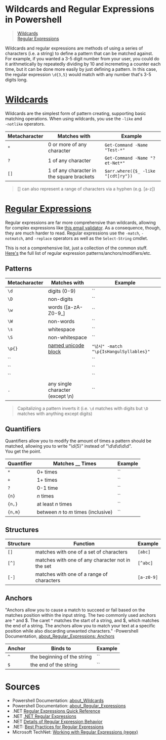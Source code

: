 # Wildcards and Regular Expressions in Powershell
> [Wildcards](https://github.com/EthanC2/Notes-and-Writeups/blob/main/Powershell/Wildcards%20and%20Regular%20Expressions.md#wildcards) <br />
> [Regular Expressions](https://github.com/EthanC2/Notes-and-Writeups/blob/main/Powershell/Wildcards%20and%20Regular%20Expressions.md#regular-expressions) <br />

Wildcards and regular expressions are methods of using a series of characters (i.e. a string) to define a pattern that can be matched against. For example, if you wanted
a 3-5 digit number from your user, you could do it arithmetically by repeatedly dividing by 10 and incremeting a counter each time, but it can be done more easily by just
defining a pattern. In this case, the regular expression `\d{3,5}` would match with any number that's 3-5 digits long.

# [Wildcards](https://docs.microsoft.com/en-us/powershell/module/microsoft.powershell.core/about/about_wildcards?view=powershell-7.2)
Wildcards are the simplest form of pattern creating, supporting basic matching operations. When using wildcards, you use the `-like` and <br /> `-notlike` operators.

| Metacharacter | Matches with | Example |
| ------------- | -------- | ------- |
| `*` | 0 or more of any character | `Get-Command -Name "Test-*"` |
| `?` | 1 of any character | `Get-Command -Name "?et-Net*"` |
| `[]` | 1 of any character in the square brackets | `$arr.where({$_ -like "[cdt]ry"})` |
> [] can also represent a range of characters via a hyphen (e.g. [a-z])

# [Regular Expressions](https://docs.microsoft.com/en-us/powershell/module/microsoft.powershell.core/about/about_regular_expressions?view=powershell-7.2)
Regular expressions are far more comprehensive than wildcards, allowing for complex expressions like [this email validator](https://www.emailregex.com/). As a consequence,
though, they are much harder to read. Regular expressions use the `-match`, `-notmatch`, and `-replace` operators as well as the `Select-String` cmdlet.

This is not a comprehensive list, just a collection of the common stuff. [Here's](https://docs.microsoft.com/en-us/dotnet/standard/base-types/regular-expression-language-quick-reference) the full list of regular expression patterns/anchors/modifiers/etc.

## Patterns
| Metacharacter | Matches with | Example |
| ------------- | -------- | ------- |
| `\d` | digits (0-9) | `` |
| `\D` | non-digits | `` |
| `\w` | words (\[a-zA-Z0-9\_\] | `` |
| `\W` | non-words | `` |
| `\s` | whitespace | `` |
| `\S` | non-whitespace | `` |
| `\p{}` | [named unicode block](https://docs.microsoft.com/en-us/dotnet/standard/base-types/character-classes-in-regular-expressions#supported-named-blocks) | `"낚시" -match "\p{IsHangulSyllables}"` |
| `` |  | `` |
| `` |  | `` |
| `` |  | `` |
| `.` | any single character (except \\n) | `` |
> Capitalizing a pattern inverts it (i.e. `\d` matches with digits but `\D` matches with anything except digits)

## Quantifiers
Quantifiers allow you to modify the amount of times a pattern should be matched, allowing you to write "\d{5}" instead of "\d\d\d\d\d". <br /> You get the point.

| Quantifier | Matches \_\_ Times | Example | 
| ---------- | ---------------- | ------- |
| `*` | 0+ times | `` |
| `+` | 1+ times | `` |
| `?` | 0-1 time | `` |
| `{n}` | _n_ times | `` |
| `{n,}` | at least _n_ times | `` |
| `{n,m}` | between _n_ to _m_ times (inclusive) | `` |

## Structures

| Structure | Function | Example |
| ------------- | -------- | ------- |
| `[]` | matches with one of a set of characters | `[abc]` |
| `[^]` | matches with one of any character not in the set | `[^abc]` |
| `[-]` | matches with one of a range of characters | `[a-z0-9]` |

## Anchors
"Anchors allow you to cause a match to succeed or fail based on the matches position within the input string. The two commonly used anchors are ^ and $. 
The caret ^ matches the start of a string, and $, which matches the end of a string. The anchors allow you to match your text at a specific position 
while also discarding unwanted characters." -Powershell Documentation, [about\_Regular\_Expressions: Anchors](https://docs.microsoft.com/en-us/powershell/module/microsoft.powershell.core/about/about_regular_expressions?view=powershell-7.2#anchors)

| Anchor | Binds to | Example |
| ----- | -------- | ------- |
| `^` | the beginning of the string | `` |
| `$` | the end of the string | `` |

# Sources
- Powershell Documentation: [about\_Wildcards](https://docs.microsoft.com/en-us/powershell/module/microsoft.powershell.core/about/about_wildcards?view=powershell-7.2) 
- Powershell Documentation: [about\_Regular\_Expressions](https://docs.microsoft.com/en-us/powershell/module/microsoft.powershell.core/about/about_regular_expressions?view=powershell-7.2) 
- .NET [Regular Expressions Quick Reference](https://docs.microsoft.com/en-us/dotnet/standard/base-types/regular-expression-language-quick-reference) <br />
- .NET [.NET Regular Expressions](https://docs.microsoft.com/en-us/dotnet/standard/base-types/regular-expressions) <br />
- .NET [Details of Regular Expression Behavior](https://docs.microsoft.com/en-us/dotnet/standard/base-types/details-of-regular-expression-behavior)
- .NET: [Best Practices for Regular Expressions](https://docs.microsoft.com/en-us/dotnet/standard/base-types/best-practices) <br />
- Microsoft TechNet: [Working with Regular Expressions (regex)](https://social.technet.microsoft.com/wiki/contents/articles/4310.powershell-working-with-regular-expressions-regex.aspx) <br /> 
